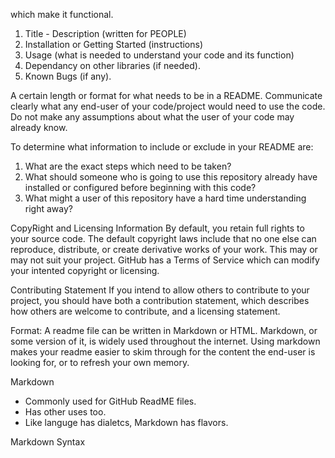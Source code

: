 which make it functional. 

1. Title - Description (written for PEOPLE) 
2. Installation or Getting Started (instructions) 
3. Usage (what is needed to understand your code and its function)
4.  Dependancy on other libraries (if needed).
5.  Known Bugs (if any). 

A certain length or format for what needs to be in a README. Communicate clearly what any end-user of your code/project would need to use the code.  Do not make any assumptions about what the user of your code may already know. 

To determine what information to include or exclude in your README are: 
1.  What are the exact steps which need to be taken?
2. What should someone who is going to use this repository already have installed or configured before beginning with this code? 
3.  What might a user of this repository have a hard time understanding right away? 

CopyRight and Licensing Information
By default, you retain full rights to your source code. The default copyright laws include that no one else can reproduce, distribute, or create derivative works of your work.  This may or may not suit your project. GitHub has a Terms of Service which can modify your intented copyright or licensing. 

Contributing Statement 
If you intend to allow others to contribute to your project, you should have both a contribution statement, which describes how others are welcome to contribute, and a licensing statement. 

Format:
A readme file can be written in Markdown or HTML. Markdown, or some version of it, is widely used throughout the internet.  Using markdown makes your readme easier to skim through for the content the end-user is looking for, or to refresh your own memory.   


Markdown
* Commonly used for GitHub ReadME files. 
* Has other uses too. 
* Like languge has dialetcs, Markdown has flavors. 

Markdown Syntax
